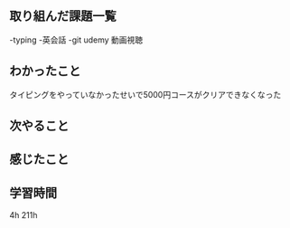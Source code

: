 ## 取り組んだ課題一覧
-typing
-英会話
-git udemy 動画視聴


## わかったこと
タイピングをやっていなかったせいで5000円コースがクリアできなくなった
## 次やること

## 感じたこと

## 学習時間
4h
211h